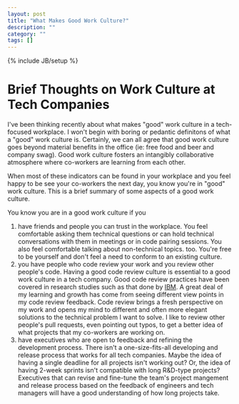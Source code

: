 ```yaml
---
layout: post
title: "What Makes Good Work Culture?"
description: ""
category: ""
tags: []
---
```

{% include JB/setup %}


Brief Thoughts on Work Culture at Tech Companies
================================================

I've been thinking recently about what makes "good" work culture in a tech-focused workplace. I won't begin with boring or pedantic definitons of what a "good" work culture is. Certainly, we can all agree that good work culture goes beyond material benefits in the office (ie: free food and beer and company swag). Good work culture fosters an intangibly collaborative atmosphere where co-workers are learning from each other.

When most of these indicators can be found in your workplace and you feel happy to be see your co-workers the next day, you know you're in "good" work culture. This is a brief summary of some aspects of a good work culture.

You know you are in a good work culture if you
1. have friends and people you can trust in the workplace. You feel comfortable asking them technical questions or can hold technical conversations with them in meetings or in code pairing sessions. You also feel comfortable talking about non-technical topics. too. You're free to be yourself and don't feel a need to conform to an existing culture.
2. you have people who code review your work and you review other people's code. Having a good code review culture is essential to a good work culture in a tech company. Good code review practices have been covered in research studies such as that done by [IBM](http://www.ibm.com/developerworks/rational/library/11-proven-practices-for-peer-review/). A great deal of my learning and growth has come from seeing different view points in my code review feedback. Code review brings a fresh perspective on my work and opens my mind to different and often more elegant solutions to the technical problem I want to solve. I like to review other people's pull requests, even pointing out typos, to get a better idea of what projects that my co-workers are working on.
3. have executives who are open to feedback and refining the development process. There isn't a one-size-fits-all developing and release process that works for all tech companies. Maybe the idea of having a single deadline for all projects isn't working out? Or, the idea of having 2-week sprints isn't compatible with long R&D-type projects? Executives that can revise and fine-tune the team's project mangement and release process based on the feedback of engineers and tech managers will have a good understanding of how long projects take.
